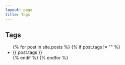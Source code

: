 ```yaml
---
layout: page
title: Tags
---
```


<h2>Tags</h2>

<ul>
    {% for post in site.posts %}
    	{% if post.tags != "" %}
    		<li><a>{{ post.tags }}</a></li>
		{% endif %}
    {% endfor %}
</ul>





